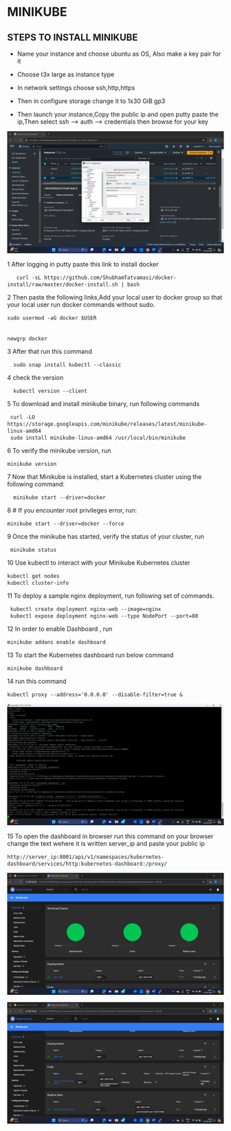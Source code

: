 # MINIKUBE

STEPS TO INSTALL MINIKUBE 
------------------------------------------------------------------------------------------------------------------------------------------------------------------------------------------------------------------------

-  Name your instance and choose ubuntu as OS, Also make a key pair for it

- Choose t3x large as instance type

- In network settings choose ssh,http,https

- Then in configure storage change it to 1x30 GiB gp3

- Then launch your instance,Copy the public ip and open putty paste the ip,Then select ssh --> auth --> credentials then browse for your key

![image alt](https://github.com/Suhanjuneja/MINIKUBE1/blob/e7c324f39b9c4efffb5a0d9ddfaed3362d31e65e/Screenshot%20(135).png)



  1 After logging in putty paste this link to install docker

       curl -sL https://github.com/ShubhamTatvamasi/docker-install/raw/master/docker-install.sh | bash

2 Then paste the following links,Add your local user to docker group so that your local user run docker commands without sudo.

    sudo usermod -aG docker $USER


    newgrp docker

3 After that run this command

      sudo snap install kubectl --classic
      
4 check the version

      kubectl version --client

5  To download and install minikube binary, run following commands

     curl -LO https://storage.googleapis.com/minikube/releases/latest/minikube-linux-amd64   
     sudo install minikube-linux-amd64 /usr/local/bin/minikube
     
6 To verify the minikube version, run

    minikube version

7 Now that Minikube is installed, start a Kubernetes cluster using the following command:

      minikube start --driver=docker

8 # If you encounter root privileges error, run:

    minikube start --driver=docker --force
    
9  Once the minikube has started, verify the status of your cluster, run

     minikube status

10 Use kubectl to interact with your Minikube Kubernetes cluster

    kubectl get nodes
    kubectl cluster-info

11 To deploy a sample nginx deployment, run following set of commands.

     kubectl create deployment nginx-web --image=nginx
     kubectl expose deployment nginx-web --type NodePort --port=80

12 In order to enable Dashboard , run

    minikube addons enable dashboard

13 To start the Kubernetes dashboard run below command

    minikube dashboard
    
14 run this command

    kubectl proxy --address='0.0.0.0' --disable-filter=true &

![image alt](https://github.com/Suhanjuneja/MINIKUBE1/blob/54afbc9168de4b63d7bd9bf8fd7fa80b37149f06/Screenshot%20(147).png)

15 To open the dashboard in browser run this command on your browser change the text wehere it is written server_ip and paste your public ip 

    http://server_ip:8001/api/v1/namespaces/kubernetes-dashboard/services/http:kubernetes-dashboard:/proxy/


![image alt](https://github.com/Suhanjuneja/MINIKUBE1/blob/432326cb77282d3d5072e230d3aa8e181cb59b17/Screenshot%20(148).png)


![image alt](https://github.com/Suhanjuneja/MINIKUBE1/blob/49d0a5a7176b3270a1ba01b88b7810d51a1c0573/Screenshot%20(149).png)
